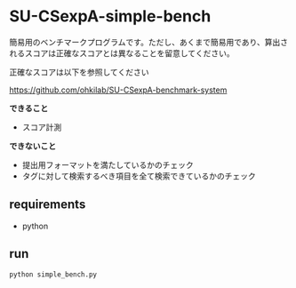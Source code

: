 # SU-CSexpA-simple-bench

簡易用のベンチマークプログラムです。ただし、あくまで簡易用であり、算出されるスコアは正確なスコアとは異なることを留意してください。

正確なスコアは以下を参照してください

https://github.com/ohkilab/SU-CSexpA-benchmark-system

**できること**

- スコア計測

**できないこと**

- 提出用フォーマットを満たしているかのチェック
- タグに対して検索するべき項目を全て検索できているかのチェック

## requirements

- python

## run

```shell
python simple_bench.py
```
